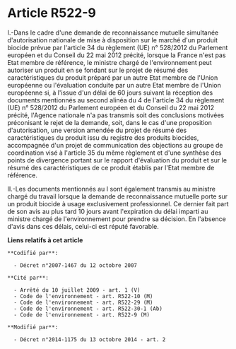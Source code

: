 # Article R522-9

I.-Dans le cadre d'une demande de reconnaissance mutuelle simultanée d'autorisation nationale de mise à disposition sur le
marché d'un produit biocide prévue par l'article 34 du règlement (UE) n° 528/2012 du Parlement européen et du Conseil du 22
mai 2012 précité, lorsque la France n'est pas Etat membre de référence, le ministre chargé de l'environnement peut autoriser
un produit en se fondant sur le projet de résumé des caractéristiques du produit préparé par un autre Etat membre de l'Union
européenne ou l'évaluation conduite par un autre Etat membre de l'Union européenne si, à l'issue d'un délai de 60 jours
suivant la réception des documents mentionnés au second alinéa du 4 de l'article 34 du règlement (UE) n° 528/2012 du
Parlement européen et du Conseil du 22 mai 2012 précité, l'Agence nationale n'a pas transmis soit des conclusions motivées
préconisant le rejet de la demande, soit, dans le cas d'une proposition d'autorisation, une version amendée du projet de
résumé des caractéristiques du produit issu du registre des produits biocides, accompagnée d'un projet de communication des
objections au groupe de coordination visé à l'article 35 du même règlement et d'une synthèse des points de divergence portant
sur le rapport d'évaluation du produit et sur le résumé des caractéristiques de ce produit établis par l'Etat membre de
référence. 

II.-Les documents mentionnés au I sont également transmis au ministre chargé du travail lorsque la demande de reconnaissance
mutuelle porte sur un produit biocide à usage exclusivement professionnel. Ce dernier fait part de son avis au plus tard 10
jours avant l'expiration du délai imparti au ministre chargé de l'environnement pour prendre sa décision. En l'absence d'avis
dans ces délais, celui-ci est réputé favorable.

**Liens relatifs à cet article**

	**Codifié par**:

	  - Décret n°2007-1467 du 12 octobre 2007

	**Cité par**:

	  - Arrêté du 10 juillet 2009 - art. 1 (V)
	  - Code de l'environnement - art. R522-10 (M)
	  - Code de l'environnement - art. R522-29 (M)
	  - Code de l'environnement - art. R522-30-1 (Ab)
	  - Code de l'environnement - art. R522-9 (M)

	**Modifié par**:

	  - Décret n°2014-1175 du 13 octobre 2014 - art. 2
